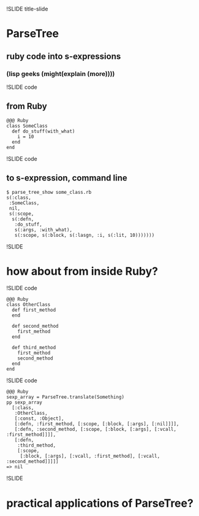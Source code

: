 !SLIDE title-slide

# ParseTree

## ruby code into s-expressions

### (lisp geeks (might(explain (more))))


!SLIDE code

## from Ruby

    @@@ Ruby
    class SomeClass
      def do_stuff(with_what)
        i = 10
      end
    end


!SLIDE code

## to s-expression, command line

    $ parse_tree_show some_class.rb
    s(:class,
     :SomeClass,
     nil,
     s(:scope,
      s(:defn,
       :do_stuff,
       s(:args, :with_what),
       s(:scope, s(:block, s(:lasgn, :i, s(:lit, 10)))))))


!SLIDE

# how about from inside Ruby?


!SLIDE code

    @@@ Ruby
    class OtherClass
      def first_method
      end
    
      def second_method
        first_method
      end
    
      def third_method
        first_method
        second_method
      end
    end


!SLIDE code

    @@@ Ruby
    sexp_array = ParseTree.translate(Something)
    pp sexp_array
      [:class,
       :OtherClass,
       [:const, :Object],
       [:defn, :first_method, [:scope, [:block, [:args], [:nil]]]],
       [:defn, :second_method, [:scope, [:block, [:args], [:vcall, :first_method]]]],
       [:defn,
        :third_method,
        [:scope,
         [:block, [:args], [:vcall, :first_method], [:vcall, :second_method]]]]]
    => nil


!SLIDE

# practical applications of ParseTree?

